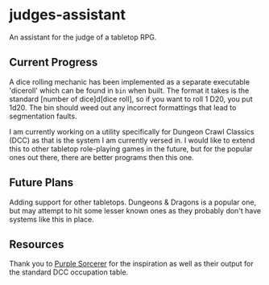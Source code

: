 # judges-assistant
An assistant for the judge of a tabletop RPG.

## Current Progress
A dice rolling mechanic has been implemented as a separate executable 'diceroll' which can be found in `bin` when built. The format it takes is the standard [number of dice]d[dice roll], so if you want to roll 1 D20, you put 1d20. The bin should weed out any incorrect formattings that lead to segmentation faults.

I am currently working on a utility specifically for Dungeon Crawl Classics (DCC) as that is the system I am currently versed in. I would like to extend this to other tabletop role-playing games in the future, but for the popular ones out there, there are better programs then this one.

## Future Plans
Adding support for other tabletops. Dungeons & Dragons is a popular one, but may attempt to hit some lesser known ones as they probably don't have systems like this in place.

## Resources
Thank you to [Purple Sorcerer](https://www.purplesorcerer.com/) for the inspiration as well as their output for the standard DCC occupation table.

